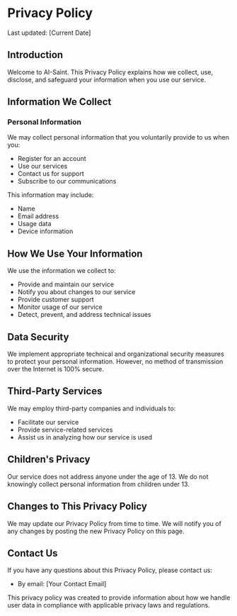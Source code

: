 # Privacy Policy

Last updated: [Current Date]

## Introduction

Welcome to AI-Saint. This Privacy Policy explains how we collect, use, disclose, and safeguard your information when you use our service.

## Information We Collect

### Personal Information
We may collect personal information that you voluntarily provide to us when you:
- Register for an account
- Use our services
- Contact us for support
- Subscribe to our communications

This information may include:
- Name
- Email address
- Usage data
- Device information

## How We Use Your Information

We use the information we collect to:
- Provide and maintain our service
- Notify you about changes to our service
- Provide customer support
- Monitor usage of our service
- Detect, prevent, and address technical issues

## Data Security

We implement appropriate technical and organizational security measures to protect your personal information. However, no method of transmission over the Internet is 100% secure.

## Third-Party Services

We may employ third-party companies and individuals to:
- Facilitate our service
- Provide service-related services
- Assist us in analyzing how our service is used

## Children's Privacy

Our service does not address anyone under the age of 13. We do not knowingly collect personal information from children under 13.

## Changes to This Privacy Policy

We may update our Privacy Policy from time to time. We will notify you of any changes by posting the new Privacy Policy on this page.

## Contact Us

If you have any questions about this Privacy Policy, please contact us:
- By email: [Your Contact Email]

This privacy policy was created to provide information about how we handle user data in compliance with applicable privacy laws and regulations. 